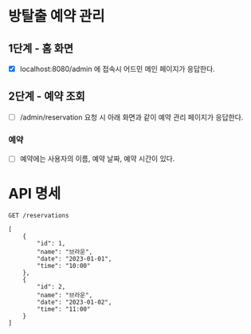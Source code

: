 
# 방탈출 예약 관리

## 1단계 - 홈 화면

- [x] localhost:8080/admin 에 접속시 어드민 메인 페이지가 응답한다.

## 2단계 - 예약 조회

- [ ] /admin/reservation 요청 시 아래 화면과 같이 예약 관리 페이지가 응답한다.

### 예약

- [ ] 예약에는 사용자의 이름, 예약 날짜, 예약 시간이 있다.

# API 명세

```
GET /reservations

[
    {
        "id": 1,
        "name": "브라운",
        "date": "2023-01-01",
        "time": "10:00"
    },
    {
        "id": 2,
        "name": "브라운",
        "date": "2023-01-02",
        "time": "11:00"
    }
]
```
